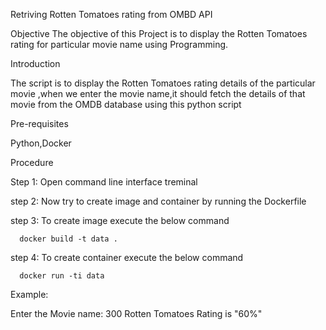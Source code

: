 Retriving Rotten Tomatoes rating from OMBD API 
   
Objective
The objective of this Project is to display the Rotten Tomatoes rating for particular movie name using Programming.

Introduction

The script is to display the Rotten Tomatoes rating details of the particular movie ,when we enter the movie name,it should fetch the details of that movie from the OMDB database using this python script

Pre-requisites

Python,Docker


Procedure

Step 1: Open command line interface treminal

step 2: Now try to create image and container by running the Dockerfile

step 3: To create image execute the below command
  
      docker build -t data .

step 4: To create container execute the below command

      docker run -ti data 

     

Example: 

Enter the Movie name:
300
Rotten Tomatoes Rating is "60%" 

